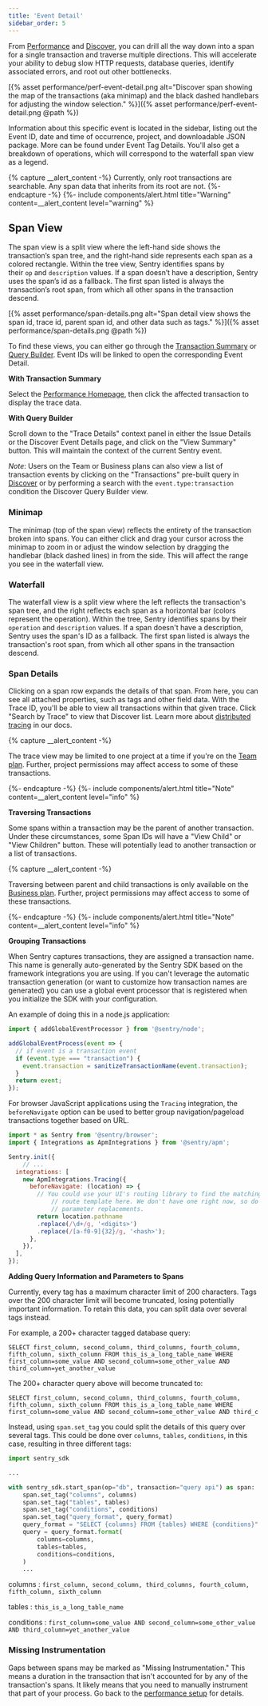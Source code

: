 ```yaml
---
title: 'Event Detail'
sidebar_order: 5
---
```


From [Performance](/performance-monitoring/performance/index) and [Discover](/performance-monitoring/discover-queries/index), you can drill all the way down into a span for a single transaction and traverse multiple directions. This will accelerate your ability to debug slow HTTP requests, database queries, identify associated errors, and root out other bottlenecks.

[{% asset performance/perf-event-detail.png alt="Discover span showing the map of the transactions (aka minimap) and the black dashed handlebars for adjusting the window selection." %}]({% asset performance/perf-event-detail.png @path %})

Information about this specific event is located in the sidebar, listing out the Event ID, date and time of occurrence, project, and downloadable JSON package. More can be found under Event Tag Details. You'll also get a breakdown of operations, which will correspond to the waterfall span view as a legend.

{% capture __alert_content -%}
Currently, only root transactions are searchable. Any span data that inherits from its root are not. 
{%- endcapture -%}
{%- include components/alert.html
    title="Warning"
    content=__alert_content
    level="warning"
%}

## Span View

The span view is a split view where the left-hand side shows the transaction’s span tree, and the right-hand side represents each span as a colored rectangle. Within the tree view, Sentry identifies spans by their `op` and `description` values. If a span doesn’t have a description, Sentry uses the span’s id as a fallback. The first span listed is always the transaction’s root span, from which all other spans in the transaction descend.

[{% asset performance/span-details.png alt="Span detail view shows the span id, trace id, parent span id, and other data such as tags." %}]({% asset performance/span-details.png @path %})

To find these views, you can either go through the [Transaction Summary](/performance-monitoring/performance/transaction-summary) or [Query Builder](/performance-monitoring/discover-queries/query-builder/). Event IDs will be linked to open the corresponding Event Detail.

**With Transaction Summary**

Select the [Performance Homepage](/performance-monitoring/performance/index), then click the affected transaction to display the trace data.

**With Query Builder**

Scroll down to the "Trace Details" context panel in either the Issue Details or the Discover Event Details page, and click on the "View Summary" button. This will maintain the context of the current Sentry event.

_Note_: Users on the Team or Business plans can also view a list of transaction events by clicking on the "Transactions" pre-built query in [Discover](/performance-monitoring/discover-queries/index) or by performing a search with the `event.type:transaction` condition the Discover Query Builder view.

### Minimap

The minimap (top of the span view) reflects the entirety of the transaction broken into spans. You can either click and drag your cursor across the minimap to zoom in or adjust the window selection by dragging the handlebar (black dashed lines) in from the side. This will affect the range you see in the waterfall view. 

### Waterfall

The waterfall view is a split view where the left reflects the transaction's span tree, and the right reflects each span as a horizontal bar (colors represent the operation). Within the tree, Sentry identifies spans by their `operation` and `description` values. If a span doesn't have a description, Sentry uses the span's ID as a fallback. The first span listed is always the transaction's root span, from which all other spans in the transaction descend. 

### Span Details

Clicking on a span row expands the details of that span. From here, you can see all attached properties, such as tags and other field data. With the Trace ID, you'll be able to view all transactions within that given trace. Click "Search by Trace" to view that Discover list. Learn more about [distributed tracing](/performance-monitoring/distributed-tracing/) in our docs. 

{% capture __alert_content -%}

The trace view may be limited to one project at a time if you're on the [Team plan](https://sentry.io/pricing/). Further, project permissions may affect access to some of these transactions.

{%- endcapture -%}
{%- include components/alert.html
    title="Note"
    content=__alert_content
    level="info"
%}

**Traversing Transactions**

Some spans within a transaction may be the parent of another transaction. Under these circumstances, some Span IDs will have a "View Child" or "View Children" button. These will potentially lead to another transaction or a list of transactions. 

{% capture __alert_content -%}

Traversing between parent and child transactions is only available on the [Business plan](https://sentry.io/pricing/). Further, project permissions may affect access to some of these transactions.

{%- endcapture -%}
{%- include components/alert.html
    title="Note"
    content=__alert_content
    level="info"
%}

**Grouping Transactions**

When Sentry captures transactions, they are assigned a transaction name. This name is generally auto-generated by the Sentry SDK based on the framework integrations you are using. If you can't leverage the automatic transaction generation (or want to customize how transaction names are generated) you can use a global event processor that is registered when you initialize the SDK with your configuration.

An example of doing this in a node.js application:

```javascript
import { addGlobalEventProcessor } from '@sentry/node';

addGlobalEventProcess(event => {
  // if event is a transaction event
  if (event.type === "transaction") {
	event.transaction = sanitizeTransactionName(event.transaction);
  }
  return event;
});
```

For browser JavaScript applications using the `Tracing` integration, the `beforeNavigate` option  can be used to better group navigation/pageload transactions together based on URL.

```javascript
import * as Sentry from '@sentry/browser';
import { Integrations as ApmIntegrations } from '@sentry/apm';

Sentry.init({
	// ...
  integrations: [
    new ApmIntegrations.Tracing({
      beforeNavigate: (location) => {        
        // You could use your UI's routing library to find the matching
		    // route template here. We don't have one right now, so do some basic
		    // parameter replacements.
        return location.pathname
        .replace(/\d+/g, '<digits>')
        .replace(/[a-f0-9]{32}/g, '<hash>');
      },
    }),
  ],
});
```

**Adding Query Information and Parameters to Spans**

Currently, every tag has a maximum character limit of 200 characters. Tags over the 200 character limit will become truncated, losing potentially important information. To retain this data, you can split data over several tags instead.

For example, a 200+ character tagged database query:

`SELECT first_column, second_column, third_columns, fourth_column, fifth_column, sixth_column FROM this_is_a_long_table_name WHERE first_column=some_value AND second_column=some_other_value AND third_column=yet_another_value`

The 200+ character query above will become truncated to:

`SELECT first_column, second_column, third_columns, fourth_column, fifth_column, sixth_column FROM this_is_a_long_table_name WHERE first_column=some_value AND second_column=some_other_value AND third_c`

Instead, using `span.set_tag` you could split the details of this query over several tags. This could be done over `columns`, `tables`, `conditions`, in this case, resulting in three different tags:

```python
import sentry_sdk

...

with sentry_sdk.start_span(op="db", transaction="query api") as span:
    span.set_tag("columns", columns)
    span.set_tag("tables", tables)
    span.set_tag("conditions", conditions)
    span.set_tag("query_format", query_format)
    query_format = "SELECT {columns} FROM {tables} WHERE {conditions}"
    query = query_format.format(
        columns=columns,
        tables=tables,
        conditions=conditions,
    )
    ...
```

columns
: `first_column, second_column, third_columns, fourth_column, fifth_column, sixth_column`

tables
: `this_is_a_long_table_name`

conditions
: `first_column=some_value AND second_column=some_other_value AND third_column=yet_another_value`

### Missing Instrumentation 

Gaps between spans may be marked as "Missing Instrumentation." This means a duration in the transaction that isn't accounted for by any of the transaction's spans. It likely means that you need to manually instrument that part of your process. Go back to the [performance setup](/performance-monitoring/setup) for details. 
